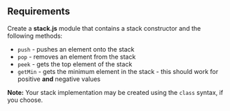 ## Requirements

Create a **stack.js** module that contains a stack constructor and the following methods:

* `push` - pushes an element onto the stack
* `pop` - removes an element from the stack
* `peek` - gets the top element of the stack
* `getMin` - gets the minimum element in the stack - this should work for positive **and** negative values

**Note:** Your stack implementation may be created using the `class` syntax, if you choose.